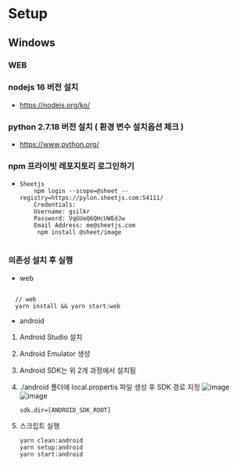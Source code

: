 # Setup

## Windows

### WEB

### nodejs 16 버전 설치

- https://nodejs.org/ko/

### python 2.7.18 버전 설치 ( 환경 변수 설치옵션 체크 )

- https://www.python.org/

### npm 프라이빗 레포지토리 로그인하기

- ```
  Sheetjs
      npm login --scope=@sheet --registry=https://pylon.sheetjs.com:54111/
      Credentials:
      Username: gsilkr
      Password: VqGUeQ6QHcUWEdJw
      Email Address: me@sheetjs.com
       npm install @sheet/image
     
  ```

### 의존성 설치 후 실행

- web

```

  // web
  yarn install && yarn start:web

```

- android

1. Android Studio 설치
2. Android Emulator 생성
3. Android SDK는 위 2개 과정에서 설치됨
4. ./android 폴더에 local.propertis 파일 생성 후 SDK 경로 지정
   ![image](https://user-images.githubusercontent.com/62597091/183491615-bfb16964-9ba5-46de-a2eb-e44e4712ec3d.png)
   ![image](https://user-images.githubusercontent.com/62597091/183491718-962dd7f8-cba0-4f8c-b347-0b87a5d81c43.png)

   ```
   sdk.dir=[ANDROID_SDK_ROOT]
   ```
5. 스크립트 실행
   ```
   yarn clean:android
   yarn setup:android
   yarn start:android
   ```
